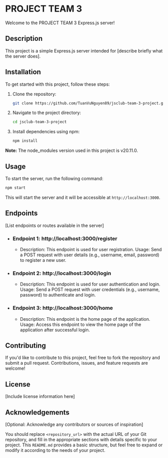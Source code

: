 # PROJECT TEAM 3 

Welcome to the PROJECT TEAM 3 Express.js server!

## Description

This project is a simple Express.js server intended for [describe briefly what the server does].

## Installation

To get started with this project, follow these steps:

1. Clone the repository:

   ```bash
   git clone https://github.com/TuanVuNguyen89/jsclub-team-3-project.git
   ```

2. Navigate to the project directory:

   ```bash
   cd jsclub-team-3-project
   ```

3. Install dependencies using npm:

   ```bash
   npm install
   ```

**Note:** The node_modules version used in this project is v20.11.0.

## Usage

To start the server, run the following command:

```bash
npm start
```

This will start the server and it will be accessible at `http://localhost:3000`.

## Endpoints

[List endpoints or routes available in the server]

- ### **Endpoint 1: http://localhost:3000/register**

    - Description: This endpoint is used for user registration.
Usage: Send a POST request with user details (e.g., username, email, password) to register a new user.

- ### **Endpoint 2: http://localhost:3000/login**

    - Description: This endpoint is used for user authentication and login.
Usage: Send a POST request with user credentials (e.g., username, password) to authenticate and login.

- ### **Endpoint 3: http://localhost:3000/home**

    - Description: This endpoint is the home page of the application.
Usage: Access this endpoint to view the home page of the application after successful login.

## Contributing

If you'd like to contribute to this project, feel free to fork the repository and submit a pull request. Contributions, issues, and feature requests are welcome!

## License

[Include license information here]

## Acknowledgements

[Optional: Acknowledge any contributors or sources of inspiration]

You should replace `<repository_url>` with the actual URL of your Git repository, and fill in the appropriate sections with details specific to your project. This `README.md` provides a basic structure, but feel free to expand or modify it according to the needs of your project.
